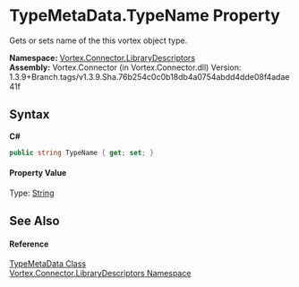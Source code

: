 # TypeMetaData.TypeName Property 
 

Gets or sets name of the this vortex object type.

**Namespace:**&nbsp;<a href="N_Vortex_Connector_LibraryDescriptors.md">Vortex.Connector.LibraryDescriptors</a><br />**Assembly:**&nbsp;Vortex.Connector (in Vortex.Connector.dll) Version: 1.3.9+Branch.tags/v1.3.9.Sha.76b254c0c0b18db4a0754abdd4dde08f4adae41f

## Syntax

**C#**<br />
``` C#
public string TypeName { get; set; }
```


#### Property Value
Type: <a href="https://docs.microsoft.com/dotnet/api/system.string" target="_blank">String</a>

## See Also


#### Reference
<a href="T_Vortex_Connector_LibraryDescriptors_TypeMetaData.md">TypeMetaData Class</a><br /><a href="N_Vortex_Connector_LibraryDescriptors.md">Vortex.Connector.LibraryDescriptors Namespace</a><br />
